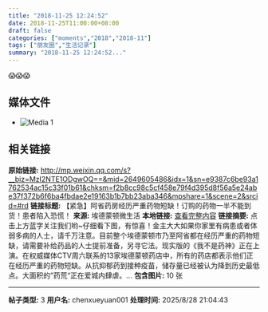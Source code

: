 ```yaml
---
title: "2018-11-25 12:24:52"
date: 2018-11-25T11:00:00+08:00
draft: false
categories: ["moments","2018","2018-11"]
tags: ["朋友圈","生活记录"]
summary: "2018-11-25 12:24:52..."
---
```


😱😱😱

## 媒体文件

- ![Media 1](/Moments/photos/2018-11-25/201811251224520.jpg)

## 相关链接

**原始链接:** http://mp.weixin.qq.com/s?__biz=MzI2NTE1ODgwOQ==&mid=2649605486&idx=1&sn=e9387c6be93a1762534ac15c33f01b61&chksm=f2b8cc98c5cf458e79f4d395d8f56a5e24abe37f372b6f6ba4fbdae2e19163b1b7bb23aba346&mpshare=1&scene=2&srcid=#rd
**链接标题:** 【紧急】阿省药房经历严重药物短缺！订购的药物一半不能到货！患者陷入恐慌！
**来源:** 埃德蒙顿微生活
**本地链接:** [查看完整内容](/link_content/2018/11/2018-11-25-1/link_content/)
**链接摘要:** 点击上方蓝字关注我们哟~仔细看下图，有惊喜！金主大大如果你家里有病患或者体弱多病的人士，请千万注意。目前整个埃德蒙顿市乃至阿省都在经历严重的药物短缺，请需要补给药品的人士提前准备，另寻它法。现实版的《我不是药神》正在上演。在权威媒体CTV周六联系的13家埃德蒙顿药店中，所有的药店都表示他们正在经历严重的药物短缺。从抗抑郁药到接种疫苗，储存量已经被认为降到历史最低点。大面积的”药荒“正在爱城内肆虐。...
**包含图片:** 10 张

---

**帖子类型:** 3
**用户名:** chenxueyuan001
**处理时间:** 2025/8/28 21:04:43